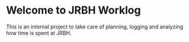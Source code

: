 # Welcome to JRBH Worklog

This is an internal project to take care of planning, logging and analyzing
how time is spent at JRBH.
